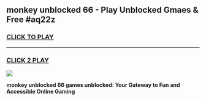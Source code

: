 
## monkey unblocked 66 - Play Unblocked Gmaes & Free #aq22z
<h3>
<a href="https://news.freeplayer.one?title=monkey_unblocked_66&ref=24F">CLICK TO PLAY</a></h3>
<hr>

<h3>
<a href="https://news.freeplayer.one?title=monkey_unblocked_66&ref=24F">CLICK 2 PLAY</a>
  
</h3>

<a href="https://news.freeplayer.one?title=monkey_unblocked_66&ref=24F/"><img src="https://clearcache.store/games.png"></a>


**monkey unblocked 66 games unblocked: Your Gateway to Fun and Accessible Online Gaming**
